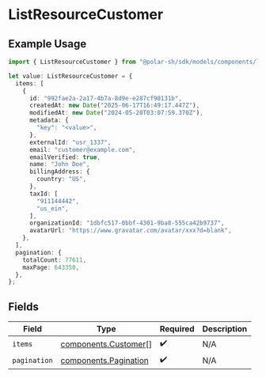 # ListResourceCustomer

## Example Usage

```typescript
import { ListResourceCustomer } from "@polar-sh/sdk/models/components/listresourcecustomer.js";

let value: ListResourceCustomer = {
  items: [
    {
      id: "992fae2a-2a17-4b7a-8d9e-e287cf90131b",
      createdAt: new Date("2025-06-17T16:49:17.447Z"),
      modifiedAt: new Date("2024-05-20T03:07:59.370Z"),
      metadata: {
        "key": "<value>",
      },
      externalId: "usr_1337",
      email: "customer@example.com",
      emailVerified: true,
      name: "John Doe",
      billingAddress: {
        country: "US",
      },
      taxId: [
        "911144442",
        "us_ein",
      ],
      organizationId: "1dbfc517-0bbf-4301-9ba8-555ca42b9737",
      avatarUrl: "https://www.gravatar.com/avatar/xxx?d=blank",
    },
  ],
  pagination: {
    totalCount: 77611,
    maxPage: 643350,
  },
};
```

## Fields

| Field                                                          | Type                                                           | Required                                                       | Description                                                    |
| -------------------------------------------------------------- | -------------------------------------------------------------- | -------------------------------------------------------------- | -------------------------------------------------------------- |
| `items`                                                        | [components.Customer](../../models/components/customer.md)[]   | :heavy_check_mark:                                             | N/A                                                            |
| `pagination`                                                   | [components.Pagination](../../models/components/pagination.md) | :heavy_check_mark:                                             | N/A                                                            |